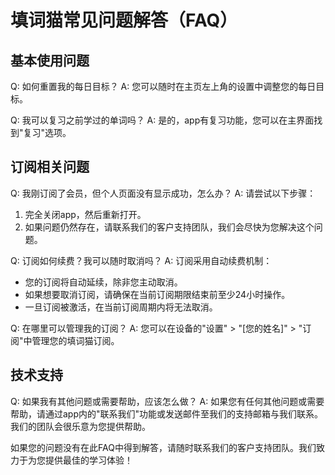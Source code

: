 # 填词猫常见问题解答（FAQ）

## 基本使用问题

Q: 如何重置我的每日目标？
A: 您可以随时在主页左上角的设置中调整您的每日目标。

Q: 我可以复习之前学过的单词吗？
A: 是的，app有复习功能，您可以在主界面找到"复习"选项。

## 订阅相关问题

Q: 我刚订阅了会员，但个人页面没有显示成功，怎么办？
A: 请尝试以下步骤：
   1. 完全关闭app，然后重新打开。
   2. 如果问题仍然存在，请联系我们的客户支持团队，我们会尽快为您解决这个问题。

Q: 订阅如何续费？我可以随时取消吗？
A: 订阅采用自动续费机制：
   - 您的订阅将自动延续，除非您主动取消。
   - 如果想要取消订阅，请确保在当前订阅期限结束前至少24小时操作。
   - 一旦订阅被激活，在当前订阅周期内将无法取消。

Q: 在哪里可以管理我的订阅？
A: 您可以在设备的"设置" > "[您的姓名]" > "订阅"中管理您的填词猫订阅。

## 技术支持

Q: 如果我有其他问题或需要帮助，应该怎么做？
A: 如果您有任何其他问题或需要帮助，请通过app内的"联系我们"功能或发送邮件至我们的支持邮箱与我们联系。我们的团队会很乐意为您提供帮助。

如果您的问题没有在此FAQ中得到解答，请随时联系我们的客户支持团队。我们致力于为您提供最佳的学习体验！
